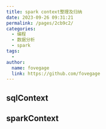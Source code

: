 ```yaml
---
title: spark context整理及归纳
date: 2023-09-26 09:31:21
permalink: /pages/2cb9c2/
categories:
  - 编程
  - 数据分析
  - spark
tags:
  - 
author: 
  name: fovegage
  link: https://github.com/fovegage
---
```

## sqlContext

## sparkContext